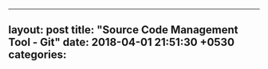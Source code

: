 
---
layout: post
title: "Source Code Management Tool - Git"
date:   2018-04-01 21:51:30 +0530
categories: 
---
